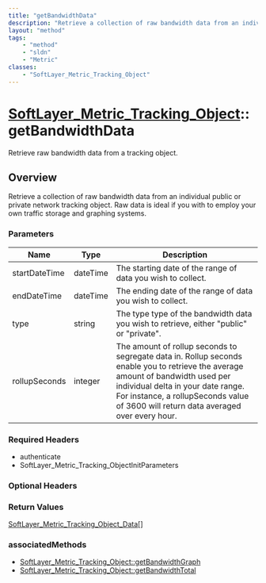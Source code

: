 ```yaml
---
title: "getBandwidthData"
description: "Retrieve a collection of raw bandwidth data from an individual public or private network tracking object. Raw data is id... "
layout: "method"
tags:
    - "method"
    - "sldn"
    - "Metric"
classes:
    - "SoftLayer_Metric_Tracking_Object"
---
```

# [SoftLayer_Metric_Tracking_Object](/reference/services/SoftLayer_Metric_Tracking_Object)::getBandwidthData

Retrieve raw bandwidth data from a tracking object.


## Overview 
Retrieve a collection of raw bandwidth data from an individual public or private network tracking object. Raw data is ideal if you with to employ your own traffic storage and graphing systems. 

### Parameters 
|Name | Type | Description |
| --- | --- | --- |
|startDateTime| dateTime| The starting date of the range of data you wish to collect.|
|endDateTime| dateTime| The ending date of the range of data you wish to collect.|
|type| string| The type type of the bandwidth data you wish to retrieve, either "public" or "private".|
|rollupSeconds| integer| The amount of rollup seconds to segregate data in. Rollup seconds enable you to retrieve the average amount of bandwidth used per individual delta in your date range. For instance, a rollupSeconds value of 3600 will return data averaged over every hour.|


### Required Headers
* authenticate
* SoftLayer_Metric_Tracking_ObjectInitParameters

### Optional Headers

### Return Values
<a href='/reference/datatypes/SoftLayer_Metric_Tracking_Object_Data'>SoftLayer_Metric_Tracking_Object_Data[] </a>


### associatedMethods

*  [SoftLayer_Metric_Tracking_Object::getBandwidthGraph](/reference/services/SoftLayer_Metric_Tracking_Object/getBandwidthGraph )
*  [SoftLayer_Metric_Tracking_Object::getBandwidthTotal](/reference/services/SoftLayer_Metric_Tracking_Object/getBandwidthTotal )

